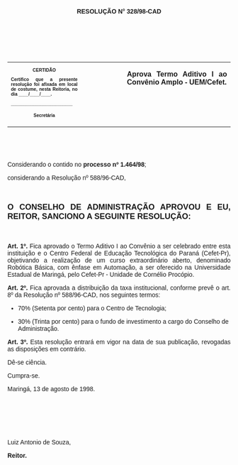 <BODY>

<B><FONT FACE="Arial"><P ALIGN="CENTER"></P>
<P ALIGN="CENTER">RESOLU&Ccedil;&Atilde;O  N° 328/98-CAD</P>
<P ALIGN="JUSTIFY"></P>
<P ALIGN="JUSTIFY">&nbsp;</P>
<P ALIGN="JUSTIFY">&nbsp;</P>
</B><P ALIGN="JUSTIFY">&nbsp;</P></FONT>
<TABLE CELLSPACING=0 BORDER=0 CELLPADDING=7 WIDTH=596>
<TR><TD WIDTH="33%" VALIGN="TOP">
<B><FONT FACE="Arial" SIZE=1><P ALIGN="CENTER">CERTID&Atilde;O</P>
<P ALIGN="JUSTIFY">   Certifico que a presente resolu&ccedil;&atilde;o foi afixada em local de costume, nesta Reitoria, no dia ____/____/____.</P>
<P ALIGN="JUSTIFY"></P>
<P ALIGN="JUSTIFY">_________________________</P>
<P ALIGN="CENTER">Secret&aacute;ria</B></FONT></TD>
<TD WIDTH="19%" VALIGN="TOP">&nbsp;</TD>
<TD WIDTH="48%" VALIGN="TOP">
<B><FONT FACE="Arial"><P ALIGN="JUSTIFY">Aprova Termo Aditivo I ao Conv&ecirc;nio Amplo - UEM/Cefet.</B></FONT></TD>
</TR>
</TABLE>

<FONT FACE="Arial"><P ALIGN="JUSTIFY"></P>
<P ALIGN="JUSTIFY">&nbsp;</P>
<B><P ALIGN="JUSTIFY">&nbsp;</P>
</B><P ALIGN="JUSTIFY">&#9;Considerando o contido no <B>processo nº 1.464/98</B>;</P>
<P ALIGN="JUSTIFY">&#9;considerando a Resolu&ccedil;&atilde;o nº 588/96-CAD,</P>
<B><P ALIGN="JUSTIFY"></P>
<P ALIGN="JUSTIFY">&nbsp;</P>
</FONT><FONT FACE="Arial" SIZE=4><P ALIGN="JUSTIFY">O CONSELHO DE ADMINISTRA&Ccedil;&Atilde;O APROVOU E EU, REITOR, SANCIONO A SEGUINTE RESOLU&Ccedil;&Atilde;O:</P>
</FONT><FONT FACE="Arial"><P ALIGN="JUSTIFY"></P>
<P ALIGN="JUSTIFY">&nbsp;</P>
<P ALIGN="JUSTIFY">&#9;Art. 1º.</B> Fica aprovado o Termo Aditivo I ao Conv&ecirc;nio a ser celebrado entre esta institui&ccedil;&atilde;o e o Centro Federal de Educa&ccedil;&atilde;o Tecnol&oacute;gica do Paran&aacute; (Cefet-Pr), objetivando a realiza&ccedil;&atilde;o de um curso extraordin&aacute;rio aberto, denominado Rob&oacute;tica B&aacute;sica, com &ecirc;nfase em Automa&ccedil;&atilde;o, a ser oferecido na Universidade Estadual de Maring&aacute;, pelo Cefet-Pr - Unidade de Corn&eacute;lio Proc&oacute;pio.</P>
<P ALIGN="JUSTIFY">&#9;<B>Art. 2º.</B> Fica aprovada a distribui&ccedil;&atilde;o da taxa institucional, conforme prev&ecirc; o art. 8º da Resolu&ccedil;&atilde;o nº 588/96-CAD, nos seguintes termos:</P>

<UL>
<P ALIGN="JUSTIFY"><LI>70% (Setenta por cento) para o Centro de Tecnologia;</LI></P>
<P ALIGN="JUSTIFY"><LI>30% (Trinta por cento) para o fundo de investimento a cargo do Conselho de Administra&ccedil;&atilde;o.</LI></P></UL>

<P ALIGN="JUSTIFY">&#9;<B>Art. 3º.</B> Esta resolu&ccedil;&atilde;o entrar&aacute; em vigor na data de sua publica&ccedil;&atilde;o, revogadas as disposi&ccedil;&otilde;es em contr&aacute;rio.</P>
<P ALIGN="JUSTIFY">&#9;D&ecirc;-se ci&ecirc;ncia.</P>
<P ALIGN="JUSTIFY">&#9;Cumpra-se.</P>
<P ALIGN="JUSTIFY"></P>
<P ALIGN="JUSTIFY">&#9;&#9;&#9;&#9;&#9;&#9;Maring&aacute;, 13 de agosto de 1998.</P>
<P ALIGN="JUSTIFY"></P>
<P ALIGN="JUSTIFY">&nbsp;</P>
<P ALIGN="JUSTIFY">&nbsp;</P>
<P ALIGN="JUSTIFY">&nbsp;</P>
<P ALIGN="JUSTIFY">&#9;&#9;&#9;&#9;&#9;&#9;Luiz Antonio de Souza,</P>
<P ALIGN="JUSTIFY">&#9;&#9;&#9;&#9;&#9;&#9;<B>Reitor.</P>
</B></FONT><FONT SIZE=2></FONT></BODY>
